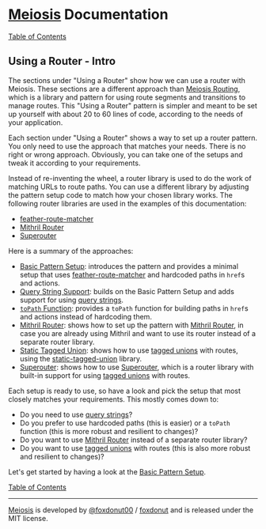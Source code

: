# [Meiosis](https://meiosis.js.org) Documentation

[Table of Contents](toc.html)

## Using a Router - Intro

The sections under "Using a Router" show how we can use a router with Meiosis. These sections are a
different approach than [Meiosis Routing](routing.html), which is a library and pattern for using
route segments and transitions to manage routes. This "Using a Router" pattern is simpler and meant
to be set up yourself with about 20 to 60 lines of code, according to the needs of your application.

Each section under "Using a Router" shows a way to set up a router pattern. You only need to use the
approach that matches your needs. There is no right or wrong approach. Obviously, you can take one
of the setups and tweak it according to your requirements.

Instead of re-inventing the wheel, a router library is used to do the work of matching URLs to route
paths. You can use a different library by adjusting the pattern setup code to match how your chosen
library works. The following router libraries are used in the examples of this documentation:

- [feather-route-matcher](https://github.com/HenrikJoreteg/feather-route-matcher)
- [Mithril Router](https://mithril.js.org/route.html)
- [Superouter](https://gitlab.com/harth/superouter)

Here is a summary of the approaches:

- [Basic Pattern Setup](router-setup.html): introduces the pattern and provides a minimal setup that
  uses [feather-route-matcher](https://github.com/HenrikJoreteg/feather-route-matcher) and hardcoded
  paths in `href`s and actions.
- [Query String Support](router-query-string.html): builds on the Basic Pattern Setup and adds
  support for using [query strings](https://en.wikipedia.org/wiki/Query_string).
- [`toPath` Function](router-to-path.html): provides a `toPath` function for building paths in
  `href`s and actions instead of hardcoding them.
- [Mithril Router](router-mithril.html): shows how to set up the pattern with
  [Mithril Router](https://mithril.js.org/route.html), in case you are already using Mithril and
  want to use its router instead of a separate router library.
- [Static Tagged Union](router-static-tagged-union.html): shows how to use
  [tagged unions](https://en.wikipedia.org/wiki/Tagged_union) with routes, using the
  [static-tagged-union](https://github.com/foxdonut/static-tagged-union) library.
- [Superouter](router-superouter.html): shows how to use
  [Superouter](https://gitlab.com/harth/superouter), which is a router library with built-in support
  for using [tagged unions](https://en.wikipedia.org/wiki/Tagged_union) with routes.

Each setup is ready to use, so have a look and pick the setup that most closely matches your
requirements. This mostly comes down to:

- Do you need to use [query strings](https://en.wikipedia.org/wiki/Query_string)?
- Do you prefer to use hardcoded paths (this is easier) or a `toPath` function (this is more
  robust and resilient to changes)?
- Do you want to use [Mithril Router](https://mithril.js.org/route.html) instead of a separate
  router library?
- Do you want to use [tagged unions](https://en.wikipedia.org/wiki/Tagged_union) with routes (this
  is also more robust and resilient to changes)?

Let's get started by having a look at the [Basic Pattern Setup](router-setup.html).

[Table of Contents](toc.html)

-----

[Meiosis](https://meiosis.js.org) is developed by [@foxdonut00](http://twitter.com/foxdonut00) / [foxdonut](https://github.com/foxdonut) and is released under the MIT license.
